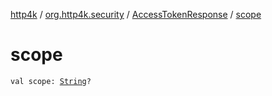 [http4k](../../index.md) / [org.http4k.security](../index.md) / [AccessTokenResponse](index.md) / [scope](./scope.md)

# scope

`val scope: `[`String`](https://kotlinlang.org/api/latest/jvm/stdlib/kotlin/-string/index.html)`?`